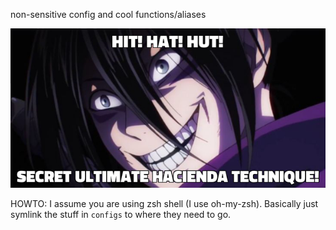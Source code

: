 non-sensitive config and cool functions/aliases

![hacienda ninja](https://github.com/jg-made/jg-made-system/blob/master/img/hacienda-ninja.png)

HOWTO:
I assume you are using zsh shell (I use oh-my-zsh).
Basically just symlink the stuff in `configs` to where they need to go.
